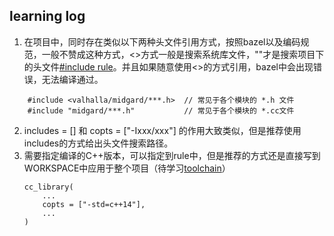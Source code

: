 ## learning log
1. 在项目中，同时存在类似以下两种头文件引用方式，按照bazel以及编码规范，一般不赞成这种方式，<>方式一般是搜索系统库文件，""才是搜索项目下的头文件[#include rule](https://bazel.build/docs/bazel-and-cpp#include-paths)。并且如果随意使用<>的方式引用，bazel中会出现错误，无法编译通过。 
```
    #include <valhalla/midgard/***.h>  // 常见于各个模块的 *.h 文件
    #include "midgard/***.h"           // 常见于各个模块的 *.cc文件
```
2. includes = [] 和 copts = ["-Ixxx/xxx"] 的作用大致类似，但是推荐使用includes的方式给出头文件搜索路径。
3. 需要指定编译的C++版本，可以指定到rule中，但是推荐的方式还是直接写到WORKSPACE中应用于整个项目（待学习[toolchain](https://bazel.build/tutorials/ccp-toolchain-config?hl=zh-cn)）
    ```
    cc_library(
        ...
        copts = ["-std=c++14"],
        ...
    )
    ```